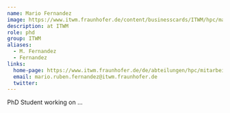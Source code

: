 ```yaml
---
name: Mario Fernandez
image: https://www.itwm.fraunhofer.de/content/businesscards/ITWM/hpc/mario_ruben_fernandez/jcr:content/businesscard/image.img.1col.jpg/1644341087660/230x230-itwm-hpc-fernandez-mario-ruben.jpg
description: at ITWM
role: phd
group: ITWM
aliases:
  - M. Fernandez
  - Fernandez
links:
  home-page: https://www.itwm.fraunhofer.de/de/abteilungen/hpc/mitarbeiter/mario-ruben-fernandez.html
  email: mario.ruben.fernandez@itwm.fraunhofer.de
  twitter: 
---
```


PhD Student working on ...
